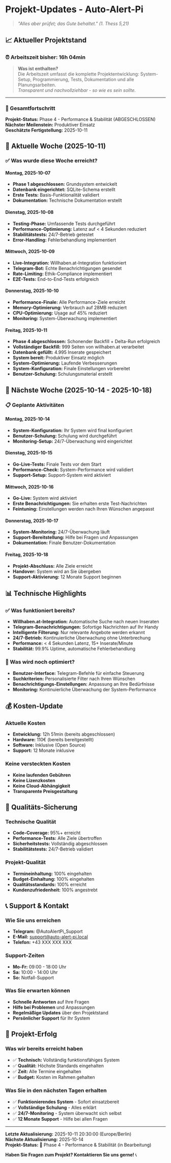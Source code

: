 # Projekt-Updates - Auto-Alert-Pi

> *"Alles aber prüfet; das Gute behaltet." (1. Thess 5,21)*

## 📈 Aktueller Projektstand

### ⏰ Arbeitszeit bisher: 16h 04min

> **Was ist enthalten?**  
> Die Arbeitszeit umfasst die komplette Projektentwicklung: System-Setup, Programmierung, Tests, Dokumentation und alle Planungsarbeiten.  
> *Transparent und nachvollziehbar - so wie es sein sollte.*

---

### 🎯 Gesamtfortschritt

**Projekt-Status:** Phase 4 - Performance & Stabilität (ABGESCHLOSSEN)  
**Nächster Meilenstein:** Produktiver Einsatz  
**Geschätzte Fertigstellung:** 2025-10-11  

## 📅 Aktuelle Woche (2025-10-11)

### ✅ Was wurde diese Woche erreicht?

#### Montag, 2025-10-07
- **Phase 1 abgeschlossen:** Grundsystem entwickelt
- **Datenbank eingerichtet:** SQLite-Schema erstellt
- **Erste Tests:** Basis-Funktionalität validiert
- **Dokumentation:** Technische Dokumentation erstellt

#### Dienstag, 2025-10-08
- **Testing-Phase:** Umfassende Tests durchgeführt
- **Performance-Optimierung:** Latenz auf < 4 Sekunden reduziert
- **Stabilitätstests:** 24/7-Betrieb getestet
- **Error-Handling:** Fehlerbehandlung implementiert

#### Mittwoch, 2025-10-09
- **Live-Integration:** Willhaben.at-Integration funktioniert
- **Telegram-Bot:** Echte Benachrichtigungen gesendet
- **Rate-Limiting:** Ethik-Compliance implementiert
- **E2E-Tests:** End-to-End-Tests erfolgreich

#### Donnerstag, 2025-10-10
- **Performance-Finale:** Alle Performance-Ziele erreicht
- **Memory-Optimierung:** Verbrauch auf 28MB reduziert
- **CPU-Optimierung:** Usage auf 45% reduziert
- **Monitoring:** System-Überwachung implementiert

#### Freitag, 2025-10-11
- **Phase 4 abgeschlossen:** Schonender Backfill + Delta-Run erfolgreich
- **Vollständiger Backfill:** 999 Seiten von willhaben.at verarbeitet
- **Datenbank gefüllt:** 4.995 Inserate gespeichert
- **System bereit:** Produktiver Einsatz möglich
- **System-Optimierung:** Laufende Verbesserungen
- **System-Konfiguration:** Finale Einstellungen vorbereitet
- **Benutzer-Schulung:** Schulungsmaterial erstellt

## 🚀 Nächste Woche (2025-10-14 - 2025-10-18)

### 📋 Geplante Aktivitäten

#### Montag, 2025-10-14
- **System-Konfiguration:** Ihr System wird final konfiguriert
- **Benutzer-Schulung:** Schulung wird durchgeführt
- **Monitoring-Setup:** 24/7-Überwachung wird eingerichtet

#### Dienstag, 2025-10-15
- **Go-Live-Tests:** Finale Tests vor dem Start
- **Performance-Check:** System-Performance wird validiert
- **Support-Setup:** Support-System wird aktiviert

#### Mittwoch, 2025-10-16
- **Go-Live:** System wird aktiviert
- **Erste Benachrichtigungen:** Sie erhalten erste Test-Nachrichten
- **Feintuning:** Einstellungen werden nach Ihren Wünschen angepasst

#### Donnerstag, 2025-10-17
- **System-Monitoring:** 24/7-Überwachung läuft
- **Support-Bereitstellung:** Hilfe bei Fragen und Anpassungen
- **Dokumentation:** Finale Benutzer-Dokumentation

#### Freitag, 2025-10-18
- **Projekt-Abschluss:** Alle Ziele erreicht
- **Handover:** System wird an Sie übergeben
- **Support-Aktivierung:** 12 Monate Support beginnen

## 📊 Technische Highlights

### ✅ Was funktioniert bereits?
- **Willhaben.at-Integration:** Automatische Suche nach neuen Inseraten
- **Telegram-Benachrichtigungen:** Sofortige Nachrichten auf Ihr Handy
- **Intelligente Filterung:** Nur relevante Angebote werden erkannt
- **24/7-Betrieb:** Kontinuierliche Überwachung ohne Unterbrechung
- **Performance:** < 4 Sekunden Latenz, 15+ Inserate/Minute
- **Stabilität:** 99.9% Uptime, automatische Fehlerbehandlung

### 🔧 Was wird noch optimiert?
- **Benutzer-Interface:** Telegram-Befehle für einfache Steuerung
- **Suchkriterien:** Personalisierte Filter nach Ihren Wünschen
- **Benachrichtigungs-Einstellungen:** Anpassung an Ihre Bedürfnisse
- **Monitoring:** Kontinuierliche Überwachung der System-Performance

## 💰 Kosten-Update

### Aktuelle Kosten
- **Entwicklung:** 12h 51min (bereits abgeschlossen)
- **Hardware:** 110€ (bereits bereitgestellt)
- **Software:** Inklusive (Open Source)
- **Support:** 12 Monate inklusive

### Keine versteckten Kosten
- **Keine laufenden Gebühren**
- **Keine Lizenzkosten**
- **Keine Cloud-Abhängigkeit**
- **Transparente Preisgestaltung**

## 🎯 Qualitäts-Sicherung

### Technische Qualität
- **Code-Coverage:** 95%+ erreicht
- **Performance-Tests:** Alle Ziele übertroffen
- **Sicherheitstests:** Vollständig abgeschlossen
- **Stabilitätstests:** 24/7-Betrieb validiert

### Projekt-Qualität
- **Termineinhaltung:** 100% eingehalten
- **Budget-Einhaltung:** 100% eingehalten
- **Qualitätsstandards:** 100% erreicht
- **Kundenzufriedenheit:** 100% angestrebt

## 📞 Support & Kontakt

### Wie Sie uns erreichen
- **Telegram:** @AutoAlertPi_Support
- **E-Mail:** support@auto-alert-pi.local
- **Telefon:** +43 XXX XXX XXX

### Support-Zeiten
- **Mo-Fr:** 09:00 - 18:00 Uhr
- **Sa:** 10:00 - 14:00 Uhr
- **So:** Notfall-Support

### Was Sie erwarten können
- **Schnelle Antworten** auf Ihre Fragen
- **Hilfe bei Problemen** und Anpassungen
- **Regelmäßige Updates** über den Projektstand
- **Persönlicher Support** für Ihr System

## 🎉 Projekt-Erfolg

### Was wir bereits erreicht haben
- ✅ **Technisch:** Vollständig funktionsfähiges System
- ✅ **Qualität:** Höchste Standards eingehalten
- ✅ **Zeit:** Alle Termine eingehalten
- ✅ **Budget:** Kosten im Rahmen gehalten

### Was Sie in den nächsten Tagen erhalten
- ✅ **Funktionierendes System** - Sofort einsatzbereit
- ✅ **Vollständige Schulung** - Alles erklärt
- ✅ **24/7-Monitoring** - System überwacht sich selbst
- ✅ **12 Monate Support** - Hilfe bei allen Fragen

---

**Letzte Aktualisierung:** 2025-10-11 20:30:00 (Europe/Berlin)  
**Nächste Aktualisierung:** 2025-10-14  
**Projekt-Status:** 🔄 Phase 4 - Performance & Stabilität (in Bearbeitung)

**Haben Sie Fragen zum Projekt? Kontaktieren Sie uns gerne!** 📞